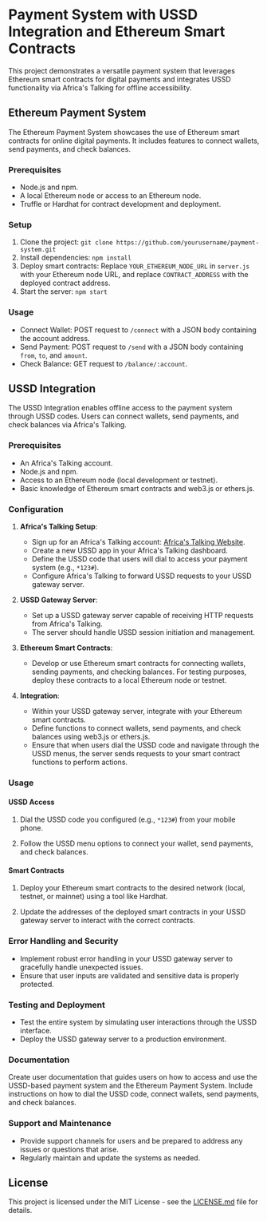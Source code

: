 # Payment System with USSD Integration and Ethereum Smart Contracts

This project demonstrates a versatile payment system that leverages Ethereum smart contracts for digital payments and integrates USSD functionality via Africa's Talking for offline accessibility.

## Ethereum Payment System

The Ethereum Payment System showcases the use of Ethereum smart contracts for online digital payments. It includes features to connect wallets, send payments, and check balances.

### Prerequisites

- Node.js and npm.
- A local Ethereum node or access to an Ethereum node.
- Truffle or Hardhat for contract development and deployment.

### Setup

1. Clone the project: `git clone https://github.com/yourusername/payment-system.git`
2. Install dependencies: `npm install`
3. Deploy smart contracts: Replace `YOUR_ETHEREUM_NODE_URL` in `server.js` with your Ethereum node URL, and replace `CONTRACT_ADDRESS` with the deployed contract address.
4. Start the server: `npm start`

### Usage

- Connect Wallet: POST request to `/connect` with a JSON body containing the account address.
- Send Payment: POST request to `/send` with a JSON body containing `from`, `to`, and `amount`.
- Check Balance: GET request to `/balance/:account`.

## USSD Integration

The USSD Integration enables offline access to the payment system through USSD codes. Users can connect wallets, send payments, and check balances via Africa's Talking.

### Prerequisites

- An Africa's Talking account.
- Node.js and npm.
- Access to an Ethereum node (local development or testnet).
- Basic knowledge of Ethereum smart contracts and web3.js or ethers.js.

### Configuration

1. **Africa's Talking Setup**:

   - Sign up for an Africa's Talking account: [Africa's Talking Website](https://africastalking.com/).
   - Create a new USSD app in your Africa's Talking dashboard.
   - Define the USSD code that users will dial to access your payment system (e.g., `*123#`).
   - Configure Africa's Talking to forward USSD requests to your USSD gateway server.

2. **USSD Gateway Server**:

   - Set up a USSD gateway server capable of receiving HTTP requests from Africa's Talking.
   - The server should handle USSD session initiation and management.

3. **Ethereum Smart Contracts**:

   - Develop or use Ethereum smart contracts for connecting wallets, sending payments, and checking balances. For testing purposes, deploy these contracts to a local Ethereum node or testnet.

4. **Integration**:

   - Within your USSD gateway server, integrate with your Ethereum smart contracts.
   - Define functions to connect wallets, send payments, and check balances using web3.js or ethers.js.
   - Ensure that when users dial the USSD code and navigate through the USSD menus, the server sends requests to your smart contract functions to perform actions.

### Usage

#### USSD Access

1. Dial the USSD code you configured (e.g., `*123#`) from your mobile phone.

2. Follow the USSD menu options to connect your wallet, send payments, and check balances.

#### Smart Contracts

1. Deploy your Ethereum smart contracts to the desired network (local, testnet, or mainnet) using a tool like Hardhat.

2. Update the addresses of the deployed smart contracts in your USSD gateway server to interact with the correct contracts.

### Error Handling and Security

- Implement robust error handling in your USSD gateway server to gracefully handle unexpected issues.
- Ensure that user inputs are validated and sensitive data is properly protected.

### Testing and Deployment

- Test the entire system by simulating user interactions through the USSD interface.
- Deploy the USSD gateway server to a production environment.

### Documentation

Create user documentation that guides users on how to access and use the USSD-based payment system and the Ethereum Payment System. Include instructions on how to dial the USSD code, connect wallets, send payments, and check balances.

### Support and Maintenance

- Provide support channels for users and be prepared to address any issues or questions that arise.
- Regularly maintain and update the systems as needed.

## License

This project is licensed under the MIT License - see the [LICENSE.md](LICENSE.md) file for details.
